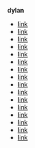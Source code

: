 **dylan**

- [link]()
- [link]()
- [link]()
- [link]()
- [link]()
- [link]()
- [link]()
- [link]()
- [link]()
- [link]()
- [link]()
- [link]()
- [link]()
- [link]()
- [link]()
- [link]()
